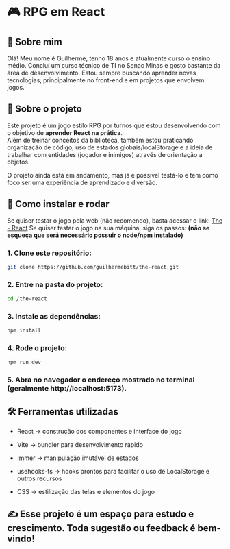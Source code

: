 # 🎮 RPG em React

## 👤 Sobre mim
Olá! Meu nome é Guilherme, tenho 18 anos e atualmente curso o ensino médio. Concluí um curso técnico de TI no Senac Minas e gosto bastante da área de desenvolvimento. Estou sempre buscando aprender novas tecnologias, principalmente no front-end e em projetos que envolvem jogos.

## 📌 Sobre o projeto
Este projeto é um jogo estilo RPG por turnos que estou desenvolvendo com o objetivo de **aprender React na prática**.  
Além de treinar conceitos da biblioteca, também estou praticando organização de código, uso de estados globais/localStorage e a ideia de trabalhar com entidades (jogador e inimigos) através de orientação a objetos.  

O projeto ainda está em andamento, mas já é possível testá-lo e tem como foco ser uma experiência de aprendizado e diversão.  

## 🚀 Como instalar e rodar
Se quiser testar o jogo pela web (não recomendo), basta acessar o link: [The - React](//the-react-orpin.vercel.app/menu)
Se quiser testar o jogo na sua máquina, siga os passos:
**(não se esqueça que será necessário possuir o node/npm instalado)**

### 1. Clone este repositório:
  ```bash
  git clone https://github.com/guilhermebitt/the-react.git
  ```
### 2. Entre na pasta do projeto:
  ```bash
  cd /the-react
  ```
### 3. Instale as dependências:
  ```bash
  npm install
  ```
### 4. Rode o projeto:
  ```bash
  npm run dev
  ```
### 5. Abra no navegador o endereço mostrado no terminal (geralmente http://localhost:5173).

## 🛠️ Ferramentas utilizadas
- React → construção dos componentes e interface do jogo

- Vite → bundler para desenvolvimento rápido

- Immer → manipulação imutável de estados

- usehooks-ts → hooks prontos para facilitar o uso de LocalStorage e outros recursos

- CSS → estilização das telas e elementos do jogo

## ✍️ Esse projeto é um espaço para estudo e crescimento. Toda sugestão ou feedback é bem-vindo!